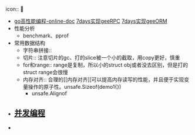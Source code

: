 icon:: 🌈

- [go高性能编程-online-doc](https://geektutu.com/post/hpg-sync-pool.html)   [7days实现geeRPC](https://geektutu.com/post/geerpc.html)  [7days实现geeORM](https://geektutu.com/post/geeorm.html)
- 性能分析
	- benchmark、pprof
- 常用数据结构
	- 字符串拼接::
	- 切片:: 注意切片的gc、打的slice被一个小的截取，用copy更好，慎重
	- for和range:: range是复制，所以小的struct obj或者没去区别，但是打的struct range会很慢
	- 内存对齐:: 合理的[[内存对齐]]可以提高内存读写的性能，并且便于实现变量操作的原子性。unsafe.Sizeof(demo1{})
		- unsafe.Alignof
- [并发编程](https://geektutu.com/post/hpg-mutex.html)
	-
-